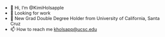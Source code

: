 - 👋 Hi, I’m @KimiHolsapple
- 👀 Looking for work
- 🌱 New Grad Double Degree Holder from University of California, Santa Cruz
- 📫 How to reach me kholsapp@ucsc.edu

<!---
KimiHolsapple/KimiHolsapple is a ✨ special ✨ repository because its `README.md` (this file) appears on your GitHub profile.
You can click the Preview link to take a look at your changes.
--->
